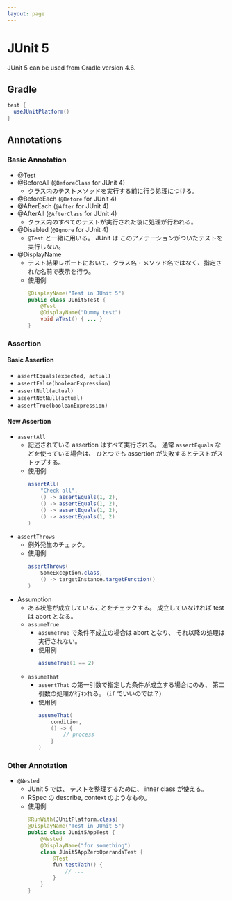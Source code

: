 ```yaml
---
layout: page
---
```


# JUnit 5

JUnit 5 can be used from Gradle version 4.6.

## Gradle

```gradle:build.gradle
test {
  useJUnitPlatform()
}
```

## Annotations


### Basic Annotation

* @Test
* @BeforeAll (`@BeforeClass` for JUnit 4)
    * クラス内のテストメソッドを実行する前に行う処理につける。
* @BeforeEach (`@Before` for JUnit 4)
* @AfterEach (`@After` for JUnit 4)
* @AfterAll (`@AfterClass` for JUnit 4)
    * クラス内のすべてのテストが実行された後に処理が行われる。
* @Disabled (`@Ignore` for JUnit 4)
    * `@Test` と一緒に用いる。 JUnit は このアノテーションがついたテストを実行しない。
* @DisplayName
    * テスト結果レポートにおいて、クラス名・メソッド名ではなく、指定された名前で表示を行う。
    * 使用例
        ```java
        @DisplayName("Test in JUnit 5")
        public class JUnit5Test {
            @Test
            @DisplayName("Dummy test")
            void aTest() { ... }
        }
        ```

### Assertion

#### Basic Assertion

* `assertEquals(expected, actual)`
* `assertFalse(booleanExpression)`
* `assertNull(actual)`
* `assertNotNull(actual)`
* `assertTrue(booleanExpression)`

#### New Assertion

* `assertAll`
    * 記述されている assertion はすべて実行される。
      通常 `assertEquals` などを使っている場合は、
      ひとつでも assertion が失敗するとテストがストップする。
    * 使用例
        ```java
        assertAll(
            "Check all",
            () -> assertEquals(1, 2),
            () -> assertEquals(1, 2),
            () -> assertEquals(1, 2),
            () -> assertEquals(1, 2)
        )
        ```
* `assertThrows`
    * 例外発生のチェック。
    * 使用例
        ```java
        assertThrows(
            SomeException.class,
            () -> targetInstance.targetFunction()
        )
        ```
* Assumption
    * ある状態が成立していることをチェックする。
        成立していなければ test は abort となる。
    * `assumeTrue`
        * `assumeTrue` で条件不成立の場合は abort となり、
          それ以降の処理は実行されない。
        * 使用例
            ```java
            assumeTrue(1 == 2)
            ```
    * `assumeThat`
        * `assertThat` の第一引数で指定した条件が成立する場合にのみ、
            第二引数の処理が行われる。 (`if` でいいのでは？)
        * 使用例
            ```java
            assumeThat(
                condition,
                () -> {
                    // process
                }
            )
            ```

### Other Annotation

* `@Nested`
    * JUnit 5 では、 テストを整理するために、 inner class が使える。
    * RSpec の describe, context のようなもの。
    * 使用例
        ```java
        @RunWith(JUnitPlatform.class)
        @DisplayName("Test in JUnit 5")
        public class JUnit5AppTest {
            @Nested
            @DisplayName("for something")
            class JUnit5AppZeroOperandsTest {
                @Test
                fun testTath() {
                    // ...
                }
            }
        }
        ```
